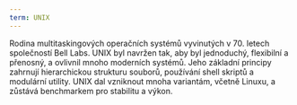 ```yaml
---
term: UNIX
---
```


Rodina multitaskingových operačních systémů vyvinutých v 70. letech společností Bell Labs. UNIX byl navržen tak, aby byl jednoduchý, flexibilní a přenosný, a ovlivnil mnoho moderních systémů. Jeho základní principy zahrnují hierarchickou strukturu souborů, používání shell skriptů a modulární utility. UNIX dal vzniknout mnoha variantám, včetně Linuxu, a zůstává benchmarkem pro stabilitu a výkon.